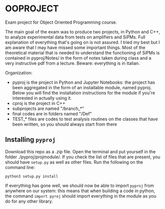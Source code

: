 # OOPROJECT
Exam project for Object Oriented Programming course.

The main goal of the exam was to produce two projects, in Python and C++, to analyze experimental data from tests on amplifiers and SiPMs.
Full explanation of everything that's going on is not assured. I tried my best but I am aware that I may have missed some important things. Most of the theoretical material that is needed to understand the functioning of SiPMs is contained in pyproj/Notes/ in the form of notes taken during class and a very instructive pdf from a lecture. Beware: everything is in italian. 


Organization:
- pyproj is the project in Python and Jupyter Notebooks: the project has been aggregated in the form of an installable module, named pyproj. Below you will find the installation instructions for the module if you're interested in actually using it. 
- cproj is the project in C++
- subprojects are named "/branch_\*"
- final codes are in folders named "/Def" 
- TEST_\* files are codes to test analysis routines on the classes that have been written, so you should always start from there


## Installing `pyproj`

Download this repo as a .zip file. Open the terminal and put yourself in the folder ./pyproj/projmodule/. If you check the list of files that are present, you should have `setup.py` as well as other files. Run the following on the command line: 

`python3 setup.py install`

If everything has gone well, we should now be able to import `pyproj` from anywhere on our system: this means that when building a code in python, the command `import pyroj` should import everything in the module as you do for any other library.
